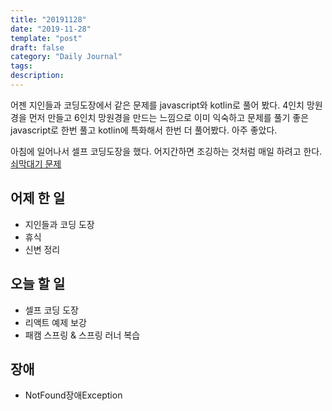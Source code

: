 ```yaml
---
title: "20191128"
date: "2019-11-28"
template: "post"
draft: false
category: "Daily Journal"
tags:
description:
---
```


어젠 지인들과 코딩도장에서 같은 문제를 
javascript와 kotlin로 풀어 봤다.
4인치 망원경을 먼저 만들고 6인치 망원경을 만드는
느낌으로 이미 익숙하고 문제를 풀기 좋은 javascript로
한번 풀고 kotlin에 특화해서 한번 더 풀어봤다.
아주 좋았다.

아침에 일어나서 셀프 코딩도장을 했다.
어지간하면 조깅하는 것처럼 매일 하려고 한다.
[쇠막대기 문제](https://github.com/wholemann/daily_ps/tree/master/20191128)

## 어제 한 일

* 지인들과 코딩 도장
* 휴식
* 신변 정리

## 오늘 할 일

* 셀프 코딩 도장
* 리액트 예제 보강
* 패캠 스프링 & 스프링 러너 복습

## 장애

* NotFound장애Exception
